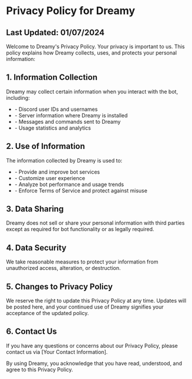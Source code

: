  <h1>Privacy Policy for Dreamy</h1>

  <h2>Last Updated: 01/07/2024</h2>

  <p>Welcome to Dreamy's Privacy Policy. Your privacy is important to us. This policy explains how Dreamy collects, uses, and protects your personal information:</p>

  <h2>1. Information Collection</h2>
  <p>Dreamy may collect certain information when you interact with the bot, including:</p>
  <ul>
    <li>- Discord user IDs and usernames</li>
    <li>- Server information where Dreamy is installed</li>
    <li>- Messages and commands sent to Dreamy</li>
    <li>- Usage statistics and analytics</li>
  </ul>

  <h2>2. Use of Information</h2>
  <p>The information collected by Dreamy is used to:</p>
  <ul>
    <li>- Provide and improve bot services</li>
    <li>- Customize user experience</li>
    <li>- Analyze bot performance and usage trends</li>
    <li>- Enforce Terms of Service and protect against misuse</li>
  </ul>

  <h2>3. Data Sharing</h2>
  <p>Dreamy does not sell or share your personal information with third parties except as required for bot functionality or as legally required.</p>

  <h2>4. Data Security</h2>
  <p>We take reasonable measures to protect your information from unauthorized access, alteration, or destruction.</p>

  <h2>5. Changes to Privacy Policy</h2>
  <p>We reserve the right to update this Privacy Policy at any time. Updates will be posted here, and your continued use of Dreamy signifies your acceptance of the updated policy.</p>

  <h2>6. Contact Us</h2>
  <p>If you have any questions or concerns about our Privacy Policy, please contact us via [Your Contact Information].</p>

  <p>By using Dreamy, you acknowledge that you have read, understood, and agree to this Privacy Policy.</p>
